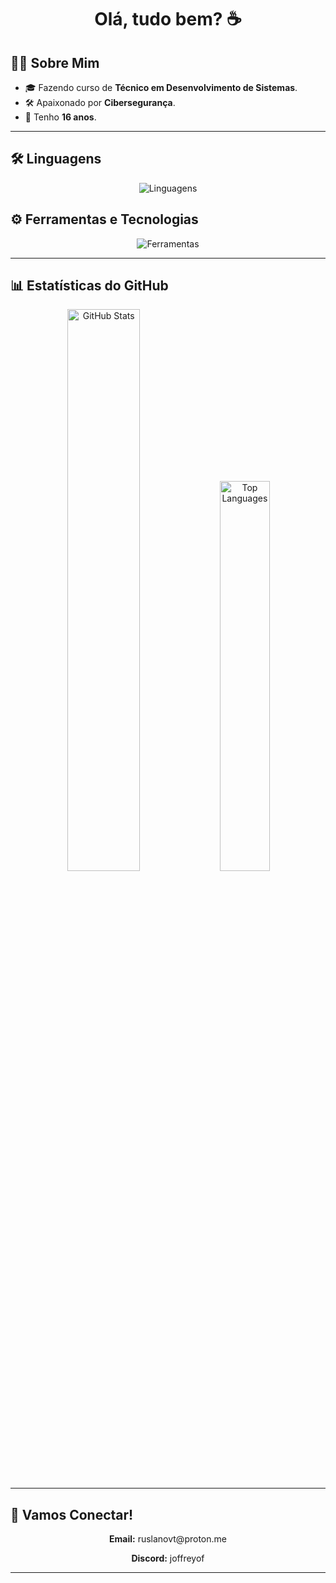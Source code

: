 <h1 align="center">Olá, tudo bem? ☕</h1>

## 👨‍💻 Sobre Mim  

- 🎓 Fazendo curso de **Técnico em Desenvolvimento de Sistemas**.  
- 🛠️ Apaixonado por **Cibersegurança**.  
- 🎂 Tenho **16 anos**.  

---



## 🛠️ Linguagens  

<p align="center">
  <img src="https://skillicons.dev/icons?i=java,js" alt="Linguagens">
</p>  

## ⚙️ Ferramentas e Tecnologias  

<p align="center">
  <img src="https://skillicons.dev/icons?i=mysql,sqlite,vscodium,idea,git" alt="Ferramentas">
</p>

---

## 📊 Estatísticas do GitHub  

<p align="center">
  <img src="https://github-readme-stats.vercel.app/api?username=ruslanovt&show_icons=true&theme=dark&hide_border=true&count_private=true&include_all_commits=true" alt="GitHub Stats" width="48%">
  <img src="https://github-readme-stats.vercel.app/api/top-langs/?username=ruslanovt&layout=compact&theme=dark&hide_border=true" alt="Top Languages" width="40%">
</p>  

---

## 🌟 Vamos Conectar!  

<p align="center">
  <strong>Email:</strong> ruslanovt@proton.me  
</p>  

<p align="center">
  <strong>Discord:</strong> joffreyof  
</p>  

---
